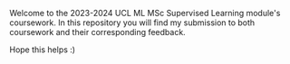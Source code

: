 Welcome to the 2023-2024 UCL ML MSc Supervised Learning module's coursework.
In this repository you will find my submission to both coursework and their corresponding feedback.

Hope this helps :)
